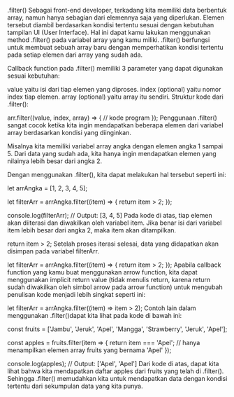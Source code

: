 .filter()
Sebagai front-end developer, terkadang kita memiliki data berbentuk array, namun hanya sebagian dari elemennya saja yang diperlukan. Elemen tersebut diambil berdasarkan kondisi tertentu sesuai dengan kebutuhan tampilan UI (User Interface). Hal ini dapat kamu lakukan menggunakan method .filter() pada variabel array yang kamu miliki. .filter() berfungsi untuk membuat sebuah array baru dengan memperhatikan kondisi tertentu pada setiap elemen dari array yang sudah ada.

Callback function pada .filter() memiliki 3 parameter yang dapat digunakan sesuai kebutuhan:

value yaitu isi dari tiap elemen yang diproses.
index (optional) yaitu nomor index tiap elemen.
array (optional) yaitu array itu sendiri.
Struktur kode dari .filter():

arr.filter((value, index, array) => {
  // kode program
});
Penggunaan .filter() sangat cocok ketika kita ingin mendapatkan beberapa elemen dari variabel array berdasarkan kondisi yang diinginkan.

Misalnya kita memiliki variabel array angka dengan elemen angka 1 sampai 5. Dari data yang sudah ada, kita hanya ingin mendapatkan elemen yang nilainya lebih besar dari angka 2.

Dengan menggunakan .filter(), kita dapat melakukan hal tersebut seperti ini:

let arrAngka = [1, 2, 3, 4, 5];

let filterArr = arrAngka.filter((item) => {
  return item > 2;
});

console.log(filterArr);
// Output: [3, 4, 5]
Pada kode di atas, tiap elemen akan diiterasi dan diwakilkan oleh variabel item. Jika benar isi dari variabel item lebih besar dari angka 2, maka item akan ditampilkan.

return item > 2;
Setelah proses iterasi selesai, data yang didapatkan akan disimpan pada variabel filterArr.

let filterArr = arrAngka.filter((item) => {
  return item > 2;
});
Apabila callback function yang kamu buat menggunakan arrow function, kita dapat menggunakan implicit return value (tidak menulis return, karena return sudah diwakilkan oleh simbol arrow pada arrow function) untuk mengubah penulisan kode menjadi lebih singkat seperti ini:

let filterArr = arrAngka.filter((item) => item > 2);
Contoh lain dalam menggunakan .filter()dapat kita lihat pada kode di bawah ini:

const fruits = ['Jambu', 'Jeruk', 'Apel', 'Mangga', 'Strawberry', 'Jeruk', 'Apel'];

const apples = fruits.filter(item => {
  return item === 'Apel'; // hanya menampilkan elemen array fruits yang bernama 'Apel'
});

console.log(apples);
// Output: ['Apel', 'Apel']
Dari kode di atas, dapat kita lihat bahwa kita mendapatkan daftar apples dari fruits yang telah di .filter(). Sehingga .filter() memudahkan kita untuk mendapatkan data dengan kondisi tertentu dari sekumpulan data yang kita punya.